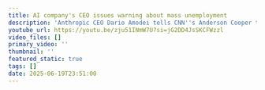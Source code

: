 ```yaml
---
title: AI company's CEO issues warning about mass unemployment
description: 'Anthropic CEO Dario Amodei tells CNN''s Anderson Cooper that "we do need to raise the alarm" on the rise of AI and how it could cause mass unemployment.  #CNN #News'
youtube_url: https://youtu.be/zju51INmW7U?si=jG2DD4JsSKCFWzzl
video_files: []
primary_video: ''
thumbnail: ''
featured_static: true
tags: []
date: 2025-06-19T23:51:00
---
```


